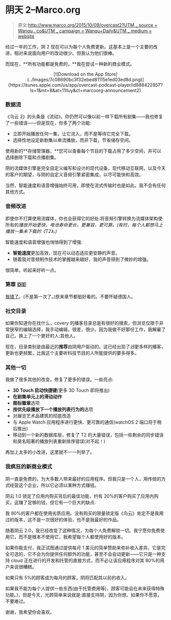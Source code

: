 # 阴天 2–Marco.org

> 原文:[http://www.marco.org/2015/10/09/overcast2?UTM _ source = Wanqu . co&UTM _ campaign = Wanqu+Daily&UTM _ medium = website](http://www.marco.org/2015/10/09/overcast2?utm_source=wanqu.co&utm_campaign=Wanqu+Daily&utm_medium=website)



经过一年的工作，阴 2 现在可以为每个人免费更新。这基本上是一个主要的改进，相对来说面向用户的改动很少。但我认为他们很棒。

而现在，**所有功能都是免费的，**我在尝试一种新的商业模式。

<center>[![Download on the App Store](../Images/7c08690bc3f32ebed81115e1ed03ed8d.png)](https://itunes.apple.com/us/app/overcast-podcast-player/id888422857?ls=1&mt=8&at=11lIuy&ct=marcoorg-announcement2)</center>

### **数据流**

《乌云 2》的头条是《流动》。你仍然可以像以前一样下载所有剧集——我也修复了一些错误——但是现在，你多了两个功能:

*   立即开始播放任何一集，让它流入，而不是等待它完全下载。
*   选择性地设定新剧集以串流播放，而非下载，节省储存空间。

使用新的**存储管理器，**您可以查看每个节目的下载占用了多少空间，并可以选择删除下载和点播剧集。

阴的流媒体引擎是完全自定义编写和设计的现代设备，现代移动互联网，以及今天的客户的期望，与阴的自定义音频引擎紧密集成，以尽可能快和高效。

当然，智能速度和语音增强始终可用，即使在流式传输时也是如此。我不会有任何其他方式。

### **音频改进**

即使你不打算使用流媒体，你也会获得它的好处:将音频引擎转换为流媒体架构使所有的*播放开始更快，电池寿命更长，更兼容，更可靠。(有时，每个人都想马上播放一集未下载的《T2》。)*

智能速度和语音增强也悄悄得到了增强:

*   **智能速度**更加高效，现在可以动态适应更安静的声音。
*   随着我对音频制作技术的掌握越来越好，我的声音得到了微妙的增强。

很简单，听起来好听一点。

### **第章** 🇩🇪

[我错了](https://marco.org/2015/01/03/overcast-chapter-support)。(不是第一次了。)原来章节都挺好看的。不要怀疑德国人。

### **社交目录**

如果你知道你在找什么，covery 的播客目录总是有很好的搜索，但浏览仅限于非常狭窄的编辑选择，我手动编辑，很差，很少。因为我做不好那份工作，我解雇了自己，换上了一个更好的人:其他人。

现在，目录类别是由最近的**推荐**由阴用户驱动的。这已经出现了*远*更多样的播客，更新也更频繁，比我这个主要听科技节目的人所能提供的要多得多。

### **其他一切**

我做了很多其他的改变，修复了更多的错误。一些亮点:

*   **3D Touch 启动快捷键**(更多 3D Touch 即将推出)
*   **在剧集单元上的滑动动作**
*   **图标徽章**选项
*   **按优先级播放下一个播放列表行为的**选项
*   对展览艺术品建筑的彻底改造
*   与 Apple Watch 应用程序进行更快、更可靠的通信(watchOS 2 端口将于稍后推出)
*   移动到一个新的数据库层，修复了 T2 的大量错误，包括一些剩余的同步错误和臭名昭著的播放列表重新排序错误(对不起！)

再加上太多的小改进，这里就不一一列举了。

### **我疯狂的新商业模式**

阴一直是免费的，为大多数人带来最好的应用程序。但我只是一个人，用传统的方式经营这个企业，所以它必须以某种方式赚钱。

阴云 1.0 锁定了应用内购买背后的最佳功能，约有 20%的客户购买了应用内购买。这赚了足够的钱，但它有一个巨大的缺点:

我 80%的客户都在使用劣质应用。没有购买的限量锁定版《乌云》肯定不是我用过的版本，这不是一次很好的体验，也不是我最好的作品。

随着阴云 2.0，我已经改变了这种情况，为每个人免费解锁一切。我宁愿你免费使用它，而不是根本不使用它，我希望每个人都使用好的版本。

如果你能支付，我正试图通过提供每月 1 美元的简单赞助来弥补收入差异。它是完全可选的，它不会为你提供任何额外的功能，甚至不会自动更新——它只是一种支持 cloud 正在进行的开发和托管的直接方式，而不必让该应用程序对其 80%的用户来说很糟糕。

如果只有 5%的顾客成为每月的顾客，阴将匹配其以前的收入。

如果我不能为每个人提供一些东西(由于托管费用等)，顾客可能会在未来获得特殊功能。)，但是今天，光顾简单来说就是:直接支持阴，因为你想。如果你不愿意，不要难过。

谢谢，我希望你会喜欢。

